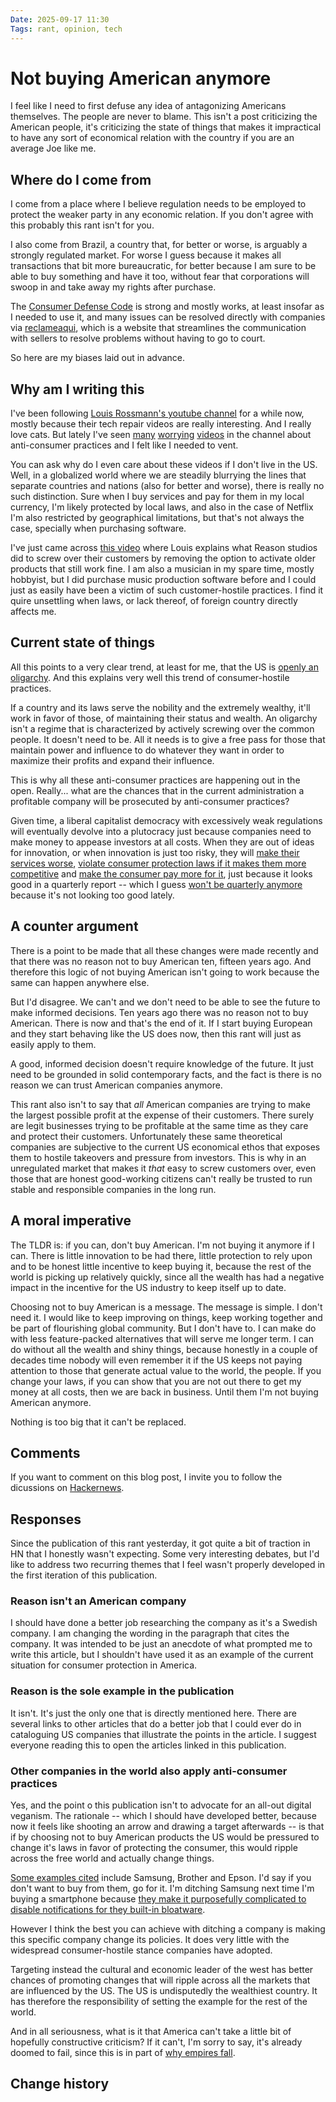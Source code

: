 ```yaml
---
Date: 2025-09-17 11:30
Tags: rant, opinion, tech
---
```


# Not buying American anymore

I feel like I need to first defuse any idea of antagonizing Americans
themselves. The people are never to blame. This isn't a post criticizing the
American people, it's criticizing the state of things that makes it impractical
to have any sort of economical relation with the country if you are an average
Joe like me.

## Where do I come from

I come from a place where I believe regulation needs to be employed to protect
the weaker party in any economic relation. If you don't agree with this
probably this rant isn't for you.

I also come from Brazil, a country that, for better or worse, is arguably a
strongly regulated market. For worse I guess because it makes all transactions
that bit more bureaucratic, for better because I am sure to be able to buy
something and have it too, without fear that corporations will swoop in and
take away my rights after purchase.

The [Consumer Defense
Code](https://www.gov.br/mj/pt-br/assuntos/seus-direitos/consumidor/Anexos/guia-do-consumidor-estrangeiro-ingles.pdf)
is strong and mostly works, at least insofar as I needed to use it, and many
issues can be resolved directly with companies via
[reclameaqui](https://www.reclameaqui.com.br/), which is a website that
streamlines the communication with sellers to resolve problems without having
to go to court.

So here are my biases laid out in advance.

## Why am I writing this

I've been following [Louis Rossmann's youtube
channel](https://www.youtube.com/@rossmanngroup) for a while now, mostly
because their tech repair videos are really interesting. And I really love
cats. But lately I've seen
[many](https://youtu.be/HlyiLQ6WPRU?si=LeS8D1ntWfTUrUUB)
[worrying](https://youtu.be/KNuZ3BjT7IU?si=93NVeqWEI1CO24Nv)
[videos](https://youtu.be/lzdIjCzKhfM?si=dET-MmiWzW7VJixk) in the channel about
anti-consumer practices and I felt like I needed to vent.

You can ask why do I even care about these videos if I don't live in the US.
Well, in a globalized world where we are steadily blurrying the lines that
separate countries and nations (also for better and worse), there is really no
such distinction. Sure when I buy services and pay for them in my local
currency, I'm likely protected by local laws, and also in the case of Netflix
I'm also restricted by geographical limitations, but that's not always the
case, specially when purchasing software.

I've just came across [this
video](https://youtu.be/YAx3yCNomkg?si=PhsAcUN-z7zXpvOC) where Louis explains
what Reason studios did to screw over their customers by removing the option to
activate older products that still work fine. I am also a musician in my spare
time, mostly hobbyist, but I did purchase music production software before and
I could just as easily have been a victim of such customer-hostile practices. I
find it quire unsettling when laws, or lack thereof, of foreign country
directly affects me.

## Current state of things

All this points to a very clear trend, at least for me, that the US is [openly
an
oligarchy](https://www.hks.harvard.edu/faculty-research/policycast/oligarchy-open-what-happens-now-us-forced-confront-its-plutocracy).
And this explains very well this trend of consumer-hostile practices.

If a country and its laws serve the nobility and the extremely wealthy, it'll
work in favor of those, of maintaining their status and wealth. An oligarchy
isn't a regime that is characterized by actively screwing over the common
people. It doesn't need to be. All it needs is to give a free pass for those
that maintain power and influence to do whatever they want in order to maximize
their profits and expand their influence.

This is why all these anti-consumer practices are happening out in the open.
Really... what are the chances that in the current administration a profitable
company will be prosecuted by anti-consumer practices?

Given time, a liberal capitalist democracy with excessively weak regulations
will eventually devolve into a plutocracy just because companies need to make
money to appease investors at all costs. When they are out of ideas for
innovation, or when innovation is just too risky, they will [make their
services
worse](https://www.baldurbjarnason.com/2024/the-deterioration-of-google/),
[violate consumer protection laws if it makes them more
competitive](https://shawlewenz.com/11-times-big-brands-violated-consumer-protection-laws/)
and [make the consumer pay more for
it](https://disconnect.blog/ive-had-it-with-microsoft/), just because it looks
good in a quarterly report -- which I guess [won't be quarterly
anymore](https://www.reuters.com/sustainability/boards-policy-regulation/trump-renews-calls-ending-quarterly-reports-companies-2025-09-16/)
because it's not looking too good lately.

## A counter argument

There is a point to be made that all these changes were made recently and that
there was no reason not to buy American ten, fifteen years ago. And therefore
this logic of not buying American isn't going to work because the same can
happen anywhere else.

But I'd disagree. We can't and we don't need to be able to see the future to
make informed decisions. Ten years ago there was no reason not to buy American.
There is now and that's the end of it. If I start buying European and they
start behaving like the US does now, then this rant will just as easily apply
to them.

A good, informed decision doesn't require knowledge of the future. It just need
to be grounded in solid contemporary facts, and the fact is there is no reason
we can trust American companies anymore.

This rant also isn't to say that *all* American companies are trying to make
the largest possible profit at the expense of their customers. There surely are
legit businesses trying to be profitable at the same time as they care and
protect their customers. Unfortunately these same theoretical companies are
subjective to the current US economical ethos that exposes them to hostile
takeovers and pressure from investors. This is why in an unregulated market
that makes it *that* easy to screw customers over, even those that are honest
good-working citizens can't really be trusted to run stable and responsible
companies in the long run.

## A moral imperative

The TLDR is: if you can, don't buy American. I'm not buying it anymore if I
can. There is little innovation to be had there, little protection to rely upon
and to be honest little incentive to keep buying it, because the rest of the
world is picking up relatively quickly, since all the wealth has had a negative
impact in the incentive for the US industry to keep itself up to date.

Choosing not to buy American is a message. The message is simple. I don't need
it. I would like to keep improving on things, keep working together and be part
of flourishing global community. But I don't have to. I can make do with less
feature-packed alternatives that will serve me longer term. I can do without
all the wealth and shiny things, because honestly in a couple of decades time
nobody will even remember it if the US keeps not paying attention to those that
generate actual value to the world, the people. If you change your laws, if you
can show that you are not out there to get my money at all costs, then we are
back in business. Until them I'm not buying American anymore.

Nothing is too big that it can't be replaced.

## Comments

If you want to comment on this blog post, I invite you to follow the dicussions
on [Hackernews](https://news.ycombinator.com/item?id=45277346).

## Responses

Since the publication of this rant yesterday, it got quite a bit of traction in
HN that I honestly wasn't expecting. Some very interesting debates, but I'd
like to address two recurring themes that I feel wasn't properly developed in
the first iteration of this publication.

### Reason isn't an American company

I should have done a better job researching the company as it's a Swedish
company. I am changing the wording in the paragraph that cites the company. It
was intended to be just an anecdote of what prompted me to write this article,
but I shouldn't have used it as an example of the current situation for
consumer protection in America.

### Reason is the sole example in the publication

It isn't. It's just the only one that is directly mentioned here. There are
several links to other articles that do a better job that I could ever do in
cataloguing US companies that illustrate the points in the article. I suggest
everyone reading this to open the articles linked in this publication.

### Other companies in the world also apply anti-consumer practices

Yes, and the point o this publication isn't to advocate for an all-out digital
veganism. The rationale -- which I should have developed better, because now it
feels like shooting an arrow and drawing a target afterwards -- is that if by
choosing not to buy American products the US would be pressured to change it's
laws in favor of protecting the consumer, this would ripple across the free
world and actually change things.

[Some examples cited](https://news.ycombinator.com/item?id=45277977) include
Samsung, Brother and Epson. I'd say if you don't want to buy from them, go for
it. I'm ditching Samsung next time I'm buying a smartphone because [they make
it purposefully complicated to disable notifications for they built-in
bloatware](https://us.community.samsung.com/t5/Galaxy-S23/Can-t-disable-Galaxy-Store-notifications/m-p/2864075#M43549).

However I think the best you can achieve with ditching a company is making this
specific company change its policies. It does very little with the widespread
consumer-hostile stance companies have adopted.

Targeting instead the cultural and economic leader of the west has better
chances of promoting changes that will ripple across all the markets that are
influenced by the US. The US is undisputedly the wealthiest country. It has
therefore the responsibility of setting the example for the rest of the world.

And in all seriousness, what is it that America can't take a little bit of
hopefully constructive criticism? If it can't, I'm sorry to say, it's already
doomed to fail, since this is in part of [why empires
fall](https://www.amazon.com.br/Why-Empires-Fall-America-Future/dp/0300280084).

## Change history
